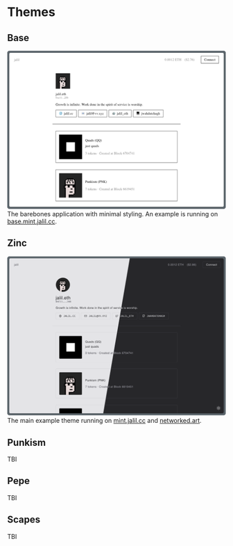 # Themes

## Base

![The Base Theme](../assets/base-theme.png)
The barebones application with minimal styling.
An example is running on [base.mint.jalil.cc](https://base.mint.jalil.cc).

## Zinc

![The Zinc Theme](../assets/zinc-theme.png)
The main example theme running on [mint.jalil.cc](https://mint.jalil.cc) and [networked.art](https://networked.art).

## Punkism

TBI

## Pepe

TBI

## Scapes

TBI

